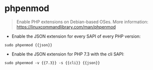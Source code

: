 # phpenmod

> Enable PHP extensions on Debian-based OSes.
> More information: https://linuxcommandlibrary.com/man/phpenmod

- Enable the JSON extension for every SAPI of every PHP version:

`sudo phpenmod {{json}}`

- Enable the JSON extension for PHP 7.3 with the cli SAPI:

`sudo phpenmod -v {{7.3}} -s {{cli}} {{json}}`
